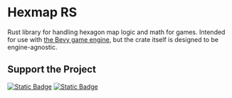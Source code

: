 # Hexmap RS

Rust library for handling hexagon map logic and math for games. Intended for use with [the Bevy game engine](https://bevyengine.org/), but the crate itself is designed to be engine-agnostic.

## Support the Project

[![Static Badge](https://img.shields.io/badge/Patreon-NandoGamedev-FF424D?logo=patreon)](https://www.patreon.com/NandoGamedev)
[![Static Badge](https://img.shields.io/badge/Ko--Fi-nando__gamedev-FF5E5B?logo=ko-fi)](https://ko-fi.com/nando_gamedev)
